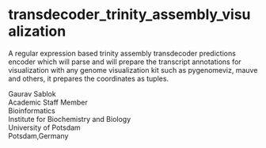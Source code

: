 # transdecoder_trinity_assembly_visualization
A regular expression based trinity assembly transdecoder predictions encoder which will parse and will prepare the transcript annotations for visualization with any genome visualization kit such as pygenomeviz, mauve and others, it prepares the coordinates as tuples. 

Gaurav Sablok \
Academic Staff Member \
Bioinformatics \
Institute for Biochemistry and Biology \
University of Potsdam \
Potsdam,Germany
